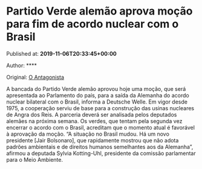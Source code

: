 
# Partido Verde alemão aprova moção para fim de acordo nuclear com o Brasil

Published at: **2019-11-06T20:33:45+00:00**

Author: ****

Original: [O Antagonista](https://www.oantagonista.com/mundo/partido-verde-alemao-aprova-mocao-para-fim-de-acordo-nuclear-com-o-brasil/)

A bancada do Partido Verde alemão aprovou hoje uma moção, que será apresentada ao Parlamento do país, para a saída da Alemanha do acordo nuclear bilateral com o Brasil, informa a Deutsche Welle.
Em vigor desde 1975, a cooperação serviu de base para a construção das usinas nucleares de Angra dos Reis.
A parceria deverá ser analisada pelos deputados alemães na próxima semana. Os verdes, que tentam pela segunda vez encerrar o acordo com o Brasil, acreditam que o momento atual é favorável à aprovação da moção.
“A situação no Brasil mudou. Há um novo presidente [Jair Bolsonaro], que rapidamente mostrou que não adota padrões ambientais e de direitos humanos semelhantes aos da Alemanha”, afirmou a deputada Sylvia Kotting-Uhl, presidente da comissão parlamentar para o Meio Ambiente.
